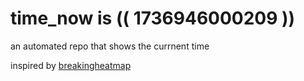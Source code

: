 # time_now is (( 1736946000209 ))

an automated repo that shows the currnent time

inspired by [breakingheatmap](https://github.com/breakingheatmap/breakingheatmap)